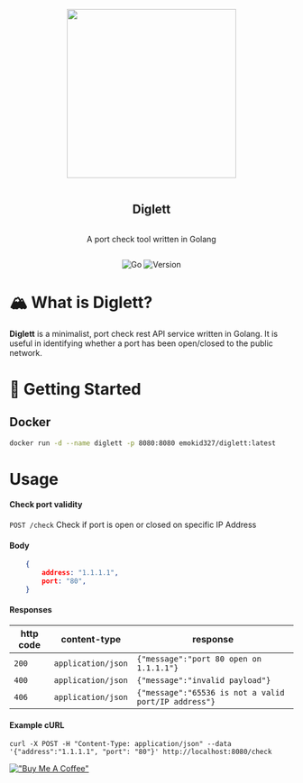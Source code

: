 <div align="center">
<article style="display: flex; flex-direction: column; align-items: center; justify-content: center;">
    <p align="center"><img width="300" src="https://ik.imagekit.io/songlim/diglett.png?updatedAt=1693543872307" /></p>
    <h1 style="width: 100%; text-align: center;">Diglett</h1>
    <p>
        A port check tool written in Golang
    </p>
</article>

![Go][go-badge] ![Version][version-badge]

[go-badge]: https://img.shields.io/badge/Golang-1.20-blue
[version-badge]: https://img.shields.io/badge/release-1.0.0-powderblue

</div>

# 🏔️ What is Diglett?
**Diglett** is a minimalist, port check rest API service written in Golang. It is useful in identifying whether a port has been open/closed to the public network.

# 🌟 Getting Started
## Docker
```bash
docker run -d --name diglett -p 8080:8080 emokid327/diglett:latest
```

# Usage
#### Check port validity
<code>POST /check</code> Check if port is open or closed on specific IP Address</summary>

#### Body
```json
    {
        address: "1.1.1.1",
        port: "80",
    }
```


#### Responses

| http code     | content-type                      | response                                                            |
|---------------|-----------------------------------|---------------------------------------------------------------------|
| `200`         | `application/json`                | `{"message":"port 80 open on 1.1.1.1"}`                                             |
| `400`         | `application/json`                | `{"message":"invalid payload"}`                                     |
| `406`         | `application/json`                | `{"message":"65536 is not a valid port/IP address"}`                |

#### Example cURL

```shell
curl -X POST -H "Content-Type: application/json" --data '{"address":"1.1.1.1", "port": "80"}' http://localhost:8080/check
```



[!["Buy Me A Coffee"](https://www.buymeacoffee.com/assets/img/custom_images/orange_img.png)](https://buymeacoffee.com/songlim)